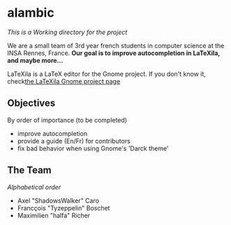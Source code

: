 alambic
=======
*This is a Working directory for the project*


We are a small team of 3rd year french students in computer science at the INSA Rennes, France.
**Our goal is to improve autocompletion in LaTeXila, and maybe more...**

LaTeXila is a LaTeX editor for the Gnome project.
If you don't know it, check[the LaTeXila Gnome project page](https://wiki.gnome.org/Apps/LaTeXila)

Objectives
----------
By order of importance (to be completed)

  - improve autocompletion
  - provide a guide (En/Fr) for contributors
  - fix bad behavior when using Gnome's 'Darck theme'

The Team
--------
*Alphabetical order*
  
  - Axel "ShadowsWalker" Caro
  - Francçois "Tyzeppelin" Boschet
  - Maximilien "halfa" Richer
